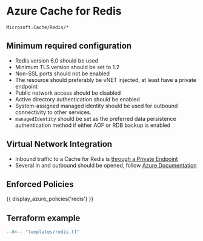 # Azure Cache for Redis

```
Microsoft.Cache/Redis/*
```

## Minimum required configuration

- Redis version 6.0 should be used
- Minimum TLS version should be set to 1.2
- Non-SSL ports should not be enabled
- The resource should preferably be vNET injected, at least have a private endpoint
- Public network access should be disabled
- Active directory authentication should be enabled
- System-assigned managed identity should be used for outbound connectivity to other services.
- `managedIdentity` should be set as the preferred data persistence authentication method if either AOF or RDB backup is enabled

## Virtual Network Integration

- Inbound traffic to a Cache for Redis is [through a Private Endpoint](https://learn.microsoft.com/en-us/azure/azure-cache-for-redis/cache-private-link)
- Several in and outbound should be opened, follow [Azure Documentation](https://learn.microsoft.com/en-us/azure/azure-cache-for-redis/cache-how-to-premium-vnet#outbound-port-requirements)

## Enforced Policies

{{ display_azure_policies('redis') }}

## Terraform example

``` terraform linenums="1"
--8<-- "templates/redis.tf"
```